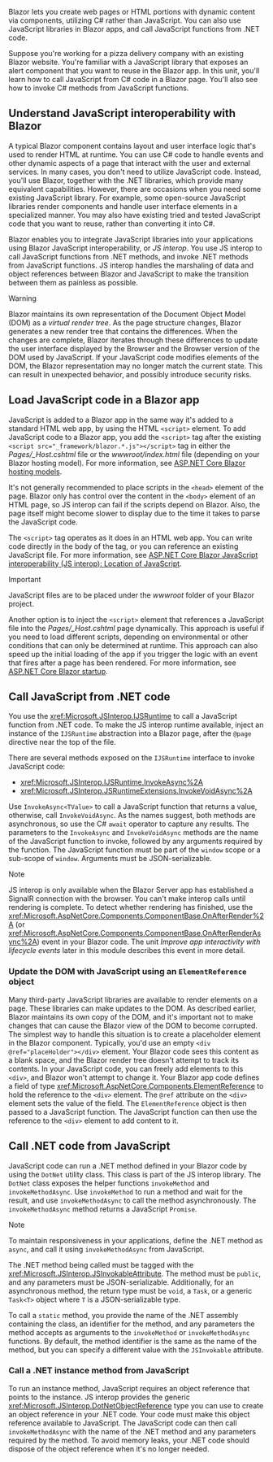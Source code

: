Blazor lets you create web pages or HTML portions with dynamic content via components, utilizing C# rather than JavaScript. You can also use JavaScript libraries in Blazor apps, and call JavaScript functions from .NET code.

Suppose you're working for a pizza delivery company with an existing Blazor website. You're familiar with a JavaScript library that exposes an alert component that you want to reuse in the Blazor app. In this unit, you'll learn how to call JavaScript from C# code in a Blazor page. You'll also see how to invoke C# methods from JavaScript functions.

## Understand JavaScript interoperability with Blazor

A typical Blazor component contains layout and user interface logic that's used to render HTML at runtime. You can use C# code to handle events and other dynamic aspects of a page that interact with the user and external services. In many cases, you don't need to utilize JavaScript code. Instead, you'll use Blazor, together with the .NET libraries, which provide many equivalent capabilities. However, there are occasions when you need some existing JavaScript library. For example, some open-source JavaScript libraries render components and handle user interface elements in a specialized manner. You may also have existing tried and tested JavaScript code that you want to reuse, rather than converting it into C#.

Blazor enables you to integrate JavaScript libraries into your applications using Blazor JavaScript interoperability, or *JS interop*. You use JS interop to call JavaScript functions from .NET methods, and invoke .NET methods from JavaScript functions. JS interop handles the marshaling of data and object references between Blazor and JavaScript to make the transition between them as painless as possible.

> [!WARNING]
> Blazor maintains its own representation of the Document Object Model (DOM) as a *virtual render tree*. As the page structure changes, Blazor generates a new render tree that contains the differences. When the changes are complete, Blazor iterates through these differences to update the user interface displayed by the Browser and the Browser version of the DOM used by JavaScript. If your JavaScript code modifies elements of the DOM, the Blazor representation may no longer match the current state. This can result in unexpected behavior, and possibly introduce security risks.

## Load JavaScript code in a Blazor app

JavaScript is added to a Blazor app in the same way it's added to a standard HTML web app, by using the HTML `<script>` element. To add JavaScript code to a Blazor app, you add the `<script>` tag after the existing `<script src="_framework/blazor.*.js"></script>` tag in either the *Pages/_Host.cshtml* file or the *wwwroot/index.html* file (depending on your Blazor hosting model). For more information, see [ASP.NET Core Blazor hosting models](/aspnet/core/blazor/hosting-models).

It's not generally recommended to place scripts in the `<head>` element of the page. Blazor only has control over the content in the `<body>` element of an HTML page, so JS interop can fail if the scripts depend on Blazor. Also, the page itself might become slower to display due to the time it takes to parse the JavaScript code.

The `<script>` tag operates as it does in an HTML web app. You can write code directly in the body of the tag, or you can reference an existing JavaScript file. For more information, see [ASP.NET Core Blazor JavaScript interoperability (JS interop): Location of JavaScript](/aspnet/core/blazor/javascript-interoperability#location-of-javascript).

> [!IMPORTANT]
> JavaScript files are to be placed under the *wwwroot* folder of your Blazor project.

Another option is to inject the `<script>` element that references a JavaScript file into the *Pages/_Host.cshtml* page dynamically. This approach is useful if you need to load different scripts, depending on environmental or other conditions that can only be determined at runtime. This approach can also speed up the initial loading of the app if you trigger the logic with an event that fires after a page has been rendered. For more information, see [ASP.NET Core Blazor startup](/aspnet/core/blazor/fundamentals/startup).

## Call JavaScript from .NET code

You use the <xref:Microsoft.JSInterop.IJSRuntime> to call a JavaScript function from .NET code. To make the JS interop runtime available, inject an instance of the `IJSRuntime` abstraction into a Blazor page, after the `@page` directive near the top of the file.

There are several methods exposed on the `IJSRuntime` interface to invoke JavaScript code:

- <xref:Microsoft.JSInterop.IJSRuntime.InvokeAsync%2A>
- <xref:Microsoft.JSInterop.JSRuntimeExtensions.InvokeVoidAsync%2A>

Use `InvokeAsync<TValue>` to call a JavaScript function that returns a value, otherwise, call `InvokeVoidAsync`. As the names suggest, both methods are asynchronous, so use the C# `await` operator to capture any results. The parameters to the `InvokeAsync` and `InvokeVoidAsync` methods are the name of the JavaScript function to invoke, followed by any arguments required by the function. The JavaScript function must be part of the `window` scope or a sub-scope of `window`. Arguments must be JSON-serializable.

> [!NOTE]
> JS interop is only available when the Blazor Server app has established a SignalR connection with the browser. You can't make interop calls until rendering is complete. To detect whether rendering has finished, use the <xref:Microsoft.AspNetCore.Components.ComponentBase.OnAfterRender%2A> (or <xref:Microsoft.AspNetCore.Components.ComponentBase.OnAfterRenderAsync%2A>) event in your Blazor code. The unit *Improve app interactivity with lifecycle events* later in this module describes this event in more detail.

### Update the DOM with JavaScript using an `ElementReference` object

Many third-party JavaScript libraries are available to render elements on a page. These libraries can make updates to the DOM. As described earlier, Blazor maintains its own copy of the DOM, and it's important not to make changes that can cause the Blazor view of the DOM to become corrupted. The simplest way to handle this situation is to create a placeholder element in the Blazor component. Typically, you'd use an empty `<div @ref="placeHolder"></div>` element. Your Blazor code sees this content as a blank space, and the Blazor render tree doesn't attempt to track its contents. In your JavaScript code, you can freely add elements to this `<div>`, and Blazor won't attempt to change it. Your Blazor app code defines a field of type <xref:Microsoft.AspNetCore.Components.ElementReference> to hold the reference to the `<div>` element. The `@ref` attribute on the `<div>` element sets the value of the field. The `ElementReference` object is then passed to a JavaScript function. The JavaScript function can then use the reference to the `<div>` element to add content to it.

## Call .NET code from JavaScript

JavaScript code can run a .NET method defined in your Blazor code by using the `DotNet` utility class. This class is part of the JS interop library. The `DotNet` class exposes the helper functions `invokeMethod` and `invokeMethodAsync`. Use `invokeMethod` to run a method and wait for the result, and use `invokeMethodAsync` to call the method asynchronously. The `invokeMethodAsync` method returns a JavaScript `Promise`.

> [!NOTE]
> To maintain responsiveness in your applications, define the .NET method as `async`, and call it using `invokeMethodAsync` from JavaScript.

The .NET method being called must be tagged with the <xref:Microsoft.JSInterop.JSInvokableAttribute>. The method must be `public`, and any parameters must be JSON-serializable. Additionally, for an asynchronous method, the return type must be `void`, a `Task`, or a generic `Task<T>` object where `T` is a JSON-serializable type.

To call a `static` method, you provide the name of the .NET assembly containing the class, an identifier for the method, and any parameters the method accepts as arguments to the `invokeMethod` or `invokeMethodAsync` functions. By default, the method identifier is the same as the name of the method, but you can specify a different value with the `JSInvokable` attribute.

### Call a .NET instance method from JavaScript

To run an instance method, JavaScript requires an object reference that points to the instance. JS interop provides the generic <xref:Microsoft.JSInterop.DotNetObjectReference> type you can use to create an object reference in your .NET code. Your code must make this object reference available to JavaScript. The JavaScript code can then call `invokeMethodAsync` with the name of the .NET method and any parameters required by the method. To avoid memory leaks, your .NET code should dispose of the object reference when it's no longer needed.
